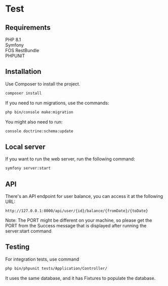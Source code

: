 # Test

## Requirements
PHP 8.1  
Symfony  
FOS RestBundle  
PHPUNIT  

## Installation

Use Composer to install the project.

```bash
composer install
```

If you need to run migrations, use the commands:
```bash
php bin/console make:migration
```

You might also need to run:
```bash
console doctrine:schema:update
```

## Local server

If you want to run the web server, run the following command:
```bash
symfony server:start
```

## API


There's an API endpoint for user balance, you can access it at the following URL:
```
http://127.0.0.1:8000/api/user/{id}/balance/{fromDate}/{toDate}
```

Note: The PORT might be different on your machine, so please get the PORT
from the Success message that is displayed after running the server:start command


## Testing
For integration tests, use command
```bash 
php bin/phpunit tests/Application/Controller/
```

It uses the same database, and it has Fixtures to populate the database.
